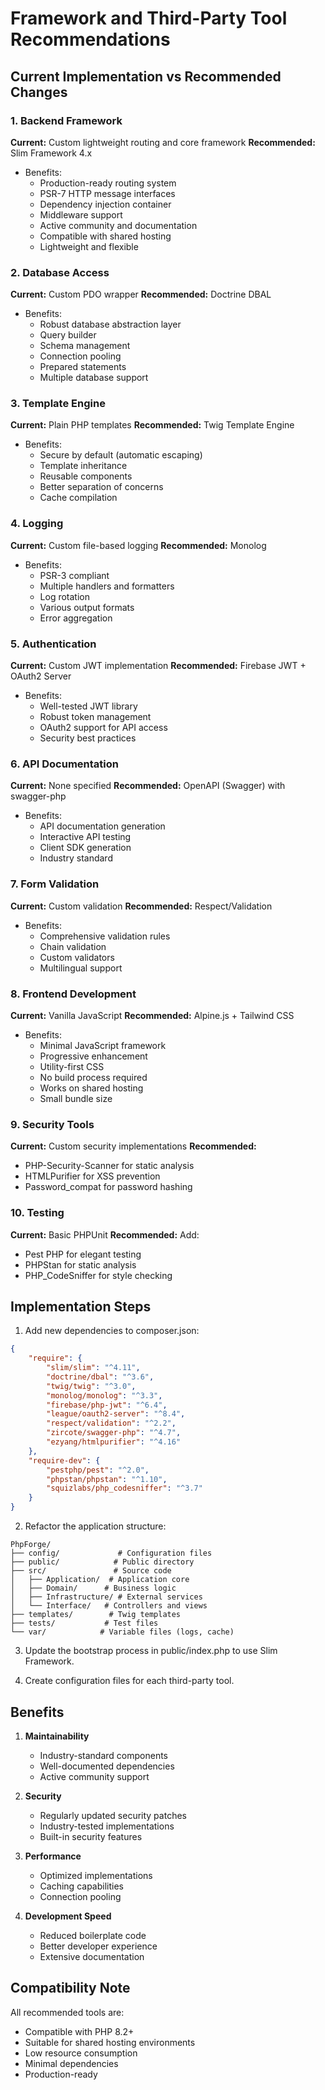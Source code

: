 # Framework and Third-Party Tool Recommendations

## Current Implementation vs Recommended Changes

### 1. Backend Framework
**Current:** Custom lightweight routing and core framework
**Recommended:** Slim Framework 4.x
- Benefits:
  - Production-ready routing system
  - PSR-7 HTTP message interfaces
  - Dependency injection container
  - Middleware support
  - Active community and documentation
  - Compatible with shared hosting
  - Lightweight and flexible

### 2. Database Access
**Current:** Custom PDO wrapper
**Recommended:** Doctrine DBAL
- Benefits:
  - Robust database abstraction layer
  - Query builder
  - Schema management
  - Connection pooling
  - Prepared statements
  - Multiple database support

### 3. Template Engine
**Current:** Plain PHP templates
**Recommended:** Twig Template Engine
- Benefits:
  - Secure by default (automatic escaping)
  - Template inheritance
  - Reusable components
  - Better separation of concerns
  - Cache compilation

### 4. Logging
**Current:** Custom file-based logging
**Recommended:** Monolog
- Benefits:
  - PSR-3 compliant
  - Multiple handlers and formatters
  - Log rotation
  - Various output formats
  - Error aggregation

### 5. Authentication
**Current:** Custom JWT implementation
**Recommended:** Firebase JWT + OAuth2 Server
- Benefits:
  - Well-tested JWT library
  - Robust token management
  - OAuth2 support for API access
  - Security best practices

### 6. API Documentation
**Current:** None specified
**Recommended:** OpenAPI (Swagger) with swagger-php
- Benefits:
  - API documentation generation
  - Interactive API testing
  - Client SDK generation
  - Industry standard

### 7. Form Validation
**Current:** Custom validation
**Recommended:** Respect/Validation
- Benefits:
  - Comprehensive validation rules
  - Chain validation
  - Custom validators
  - Multilingual support

### 8. Frontend Development
**Current:** Vanilla JavaScript
**Recommended:** Alpine.js + Tailwind CSS
- Benefits:
  - Minimal JavaScript framework
  - Progressive enhancement
  - Utility-first CSS
  - No build process required
  - Works on shared hosting
  - Small bundle size

### 9. Security Tools
**Current:** Custom security implementations
**Recommended:**
- PHP-Security-Scanner for static analysis
- HTMLPurifier for XSS prevention
- Password_compat for password hashing

### 10. Testing
**Current:** Basic PHPUnit
**Recommended:** Add:
- Pest PHP for elegant testing
- PHPStan for static analysis
- PHP_CodeSniffer for style checking

## Implementation Steps

1. Add new dependencies to composer.json:
```json
{
    "require": {
        "slim/slim": "^4.11",
        "doctrine/dbal": "^3.6",
        "twig/twig": "^3.0",
        "monolog/monolog": "^3.3",
        "firebase/php-jwt": "^6.4",
        "league/oauth2-server": "^8.4",
        "respect/validation": "^2.2",
        "zircote/swagger-php": "^4.7",
        "ezyang/htmlpurifier": "^4.16"
    },
    "require-dev": {
        "pestphp/pest": "^2.0",
        "phpstan/phpstan": "^1.10",
        "squizlabs/php_codesniffer": "^3.7"
    }
}
```

2. Refactor the application structure:
```
PhpForge/
├── config/             # Configuration files
├── public/            # Public directory
├── src/               # Source code
│   ├── Application/  # Application core
│   ├── Domain/      # Business logic
│   ├── Infrastructure/ # External services
│   └── Interface/   # Controllers and views
├── templates/        # Twig templates
├── tests/           # Test files
└── var/            # Variable files (logs, cache)
```

3. Update the bootstrap process in public/index.php to use Slim Framework.

4. Create configuration files for each third-party tool.

## Benefits

1. **Maintainability**
   - Industry-standard components
   - Well-documented dependencies
   - Active community support

2. **Security**
   - Regularly updated security patches
   - Industry-tested implementations
   - Built-in security features

3. **Performance**
   - Optimized implementations
   - Caching capabilities
   - Connection pooling

4. **Development Speed**
   - Reduced boilerplate code
   - Better developer experience
   - Extensive documentation

## Compatibility Note

All recommended tools are:
- Compatible with PHP 8.2+
- Suitable for shared hosting environments
- Low resource consumption
- Minimal dependencies
- Production-ready